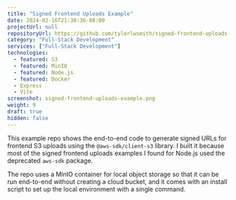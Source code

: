 ```yaml
---
title: "Signed Frontend Uploads Example"
date: 2024-02-16T21:30:36-08:00
projectUrl: null
repositoryUrl: https://github.com/tylerlwsmith/signed-frontend-uploads-s3-minio
category: "Full-Stack Development"
services: ["Full-Stack Development"]
technologies:
  - featured: S3
  - featured: MinIO
  - featured: Node.js
  - featured: Docker
  - Express
  - Vite
screenshot: signed-frontend-uploads-example.png
weight: 9
draft: true
hidden: false
---
```


This example repo shows the end-to-end code to generate signed URLs for frontend S3 uploads using the `@aws-sdk/client-s3` library. I built it because most of the signed frontend uploads examples I found for Node.js used the deprecated `aws-sdk` package.

The repo uses a MinIO container for local object storage so that it can be run end-to-end without creating a cloud bucket, and it comes with an install script to set up the local environment with a single command.
